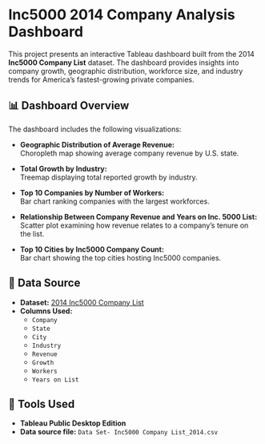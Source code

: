 # Inc5000 2014 Company Analysis Dashboard

This project presents an interactive Tableau dashboard built from the 2014 **Inc5000 Company List** dataset. The dashboard provides insights into company growth, geographic distribution, workforce size, and industry trends for America’s fastest-growing private companies.

## 📊 Dashboard Overview

The dashboard includes the following visualizations:
- **Geographic Distribution of Average Revenue:**  
  Choropleth map showing average company revenue by U.S. state.
  
- **Total Growth by Industry:**  
  Treemap displaying total reported growth by industry.

- **Top 10 Companies by Number of Workers:**  
  Bar chart ranking companies with the largest workforces.

- **Relationship Between Company Revenue and Years on Inc. 5000 List:**  
  Scatter plot examining how revenue relates to a company’s tenure on the list.

- **Top 10 Cities by Inc5000 Company Count:**  
  Bar chart showing the top cities hosting Inc5000 companies.

## 📝 Data Source

- **Dataset:** [2014 Inc5000 Company List](https://www.inc.com/inc5000/list/2014)  
- **Columns Used:**  
  - `Company`  
  - `State`  
  - `City`  
  - `Industry`  
  - `Revenue`  
  - `Growth`  
  - `Workers`  
  - `Years on List`

## 🔧 Tools Used

- **Tableau Public Desktop Edition**
- **Data source file:** `Data Set- Inc5000 Company List_2014.csv`
